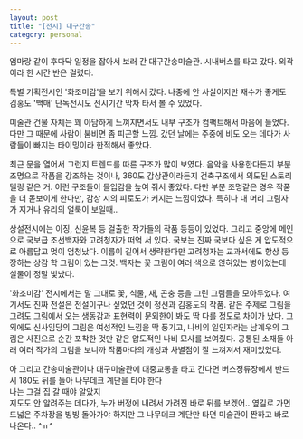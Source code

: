 ```yaml
---
layout: post
title: "[전시] 대구간송"
category: personal
---
```

엄마랑 같이 후다닥 일정을 잡아서 보러 간 대구간송미술관.
시내버스를 타고 갔다. 외곽이라 한 시간 반은 걸렸다.

특별 기획전시인 '화조미감'을 보기 위해서 갔다.
나중에 안 사실이지만 재수가 좋게도 김홍도 '백매' 단독전시도 전시기간 막차 타서 볼 수 있었다.

미술관 건물 자체는 꽤 아담하게 느껴지면서도 내부 구조가 컴팩트해서 마음에 들었다.
다만 그 때문에 사람이 붐비면 좀 피곤할 느낌.
갔던 날에는 주중에 비도 오는 데다가 사람들이 빠지는 타이밍이라 한적해서 좋았다.

최근 문을 열어서 그런지 트렌드를 따른 구조가 많이 보였다.
음악을 사용한다든지 부분 조명으로 작품을 강조하는 것이나,
360도 감상관이라든지 건축구조에서 의도된 스토리텔링 같은 거.
이런 구조들이 몰입감을 높여 줘서 좋았다. 다만 부분 조명같은 경우 작품을 더 돋보이게 한다만,
감상 시의 피로도가 커지는 느낌이었다. 특히나 내 머리 그림자가 지거나 유리의 얼룩이 보일때..

상설전시에는 이징, 신윤복 등 걸출한 작가들의 작품 등등이 있었다.
그리고 중앙에 메인으로 국보급 조선백자와 고려청자가 떠억 서 있다.
국보는 진짜 국보다 싶은 게 압도적으로 아름답고 멋이 엄청났다.
이름이 길어서 생략한다만 고려청자는 교과서에도 항상 등장하는 상감 학 그림이 있는 그것.
백자는 꽃 그림이 여러 색으로 얹혀있는 병이었는데 실물이 정말 빛났다.

'화조미감' 전시에서는 말 그대로 꽃, 식물, 새, 곤충 등을 그린 그림들을 모아두었다.
여기서도 진짜 전설은 전설이구나 싶었던 것이 정선과 김홍도의 작품.
같은 주제로 그림을 그려도 그림에서 오는 생동감과 표현력이
문외한이 봐도 딱 다를 정도로 차이가 났다.
그 외에도 신사임당의 그림은 여성적인 느낌을 딱 풍기고,
나비의 일인자라는 남계우의 그림은 사진으로 순간 포착한 것만 같은 압도적인 나비 묘사를 보여줬다.
공통된 소재들 아래 여러 작가의 그림을 보니까 작품마다의 개성과 차별점이 잘 느껴져서 재미있었다.

아 그리고 간송미술관이나 대구미술관에 대중교통을 타고 간다면
버스정류장에서 반드시 180도 뒤를 돌아 나무데크 계단을 타야 한다\
나는 그걸 집 갈 때야 알았지\
지도도 안 알려주는 데다가, 누가 버정에 내려서 가려진 바로 뒤를 보겠어..
옆길로 가면 드넓은 주차장을 빙빙 돌아가야 하지만 그 나무데크 계단만 타면 미술관이 짠하고 바로 나온다.. ^ㅠ^